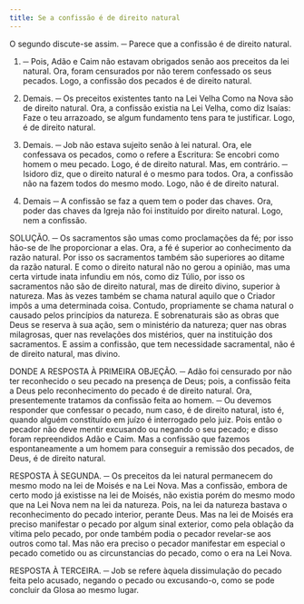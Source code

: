 ```yaml
---
title: Se a confissão é de direito natural
---
```


O segundo discute-se assim. ─ Parece que a confissão é de direito natural.  

1. ─ Pois, Adão e Caim não estavam obrigados senão aos preceitos da lei natural. Ora, foram censurados por não terem confessado os seus pecados. Logo, a confissão dos pecados é de direito natural.  

2. Demais. ─ Os preceitos existentes tanto na Lei Velha Como na Nova são de direito natural. Ora, a confissão existia na Lei Velha, como diz Isaías: Faze o teu arrazoado, se algum fundamento tens para te justificar. Logo, é de direito natural.  

3. Demais. ─ Job não estava sujeito senão à lei natural. Ora, ele confessava os pecados, como o refere a Escritura: Se encobri como homem o meu pecado. Logo, é de direito natural.  Mas, em contrário. ─ Isidoro diz, que o direito natural é o mesmo para todos. Ora, a confissão não na fazem todos do mesmo modo. Logo, não é de direito natural.  

2. Demais ─ A confissão se faz a quem tem o poder das chaves. Ora, poder das chaves da Igreja não foi instituído por direito natural. Logo, nem a confissão. 

SOLUÇÃO. ─ Os sacramentos são umas como proclamações da fé; por isso hão-se de lhe proporcionar a elas. Ora, a fé é superior ao conhecimento da razão natural. Por isso os sacramentos também são superiores ao ditame da razão natural. E como o direito natural não no gerou a opinião, mas uma certa virtude inata infundiu em nós, como diz Túlio, por isso os sacramentos não são de direito natural, mas de direito divino, superior à natureza. Mas às vezes também se chama natural aquilo que o Criador impôs a uma determinada coisa. Contudo, propriamente se chama natural o causado pelos princípios da natureza. E sobrenaturais são as obras que Deus se reserva à sua ação, sem o ministério da natureza; quer nas obras milagrosas, quer nas revelações dos mistérios, quer na instituição dos sacramentos. E assim a confissão, que tem necessidade sacramental, não é de direito natural, mas divino.  

DONDE A RESPOSTA À PRIMEIRA OBJEÇÃO. ─ Adão foi censurado por não ter reconhecido o seu pecado na presença de Deus; pois, a confissão feita a Deus pelo reconhecimento do pecado é de direito natural. Ora, presentemente tratamos da confissão feita ao homem. ─ Ou devemos responder que confessar o pecado, num caso, é de direito natural, isto é, quando alguém constituído em juízo é interrogado pelo juiz. Pois então o pecador não deve mentir excusando ou negando o seu pecado; e disso foram repreendidos Adão e Caim. Mas a confissão que fazemos espontaneamente a um homem para conseguir a remissão dos pecados, de Deus, é de direito natural.  

RESPOSTA À SEGUNDA. ─ Os preceitos da lei natural permanecem do mesmo modo na lei de Moisés e na Lei Nova. Mas a confissão, embora de certo modo já existisse na lei de Moisés, não existia porém do mesmo modo que na Lei Nova nem na lei da natureza. Pois, na lei da natureza bastava o reconhecimento do pecado interior, perante Deus. Mas na lei de Moisés era preciso manifestar o pecado por algum sinal exterior, como pela oblação da vítima pelo pecado, por onde também podia o pecador revelar-se aos outros como tal. Mas não era preciso o pecador manifestar em especial o pecado cometido ou as circunstancias do pecado, como o era na Lei Nova.  

RESPOSTA À TERCEIRA. ─ Job se refere àquela dissimulação do pecado feita pelo acusado, negando o pecado ou excusando-o, como se pode concluir da Glosa ao mesmo lugar.